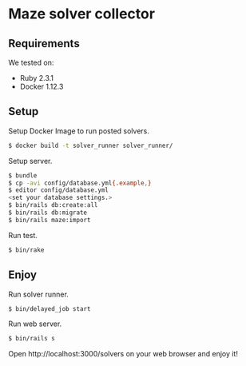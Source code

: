 # Maze solver collector

## Requirements

We tested on:

* Ruby 2.3.1
* Docker 1.12.3

## Setup

Setup Docker Image to run posted solvers.

```sh
$ docker build -t solver_runner solver_runner/
```

Setup server.

```sh
$ bundle
$ cp -avi config/database.yml{.example,}
$ editor config/database.yml
<set your database settings.>
$ bin/rails db:create:all
$ bin/rails db:migrate
$ bin/rails maze:import
```

Run test.

```sh
$ bin/rake
```

## Enjoy

Run solver runner.

```sh
$ bin/delayed_job start
```

Run web server.

```sh
$ bin/rails s
```

Open http://localhost:3000/solvers on your web browser and enjoy it!
